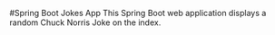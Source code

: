 #Spring Boot Jokes App
This Spring Boot web application displays a random Chuck Norris Joke on the index.
